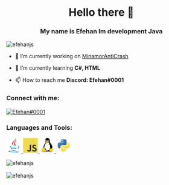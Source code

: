 <h1 align="center">Hello there 👋 </h1>
<h3 align="center">My name is Efehan Im development Java</h3>

<p align="left"> <img src="https://komarev.com/ghpvc/?username=efehanjs&label=Profile%20views&color=0e75b6&style=flat" alt="efehanjs" /> </p>

- 🔭 I’m currently working on [MinamorAntiCrash](https://github.com/Efehanjs/MinamorAntiCrash)

- 🌱 I’m currently learning **C#, HTML**

- 📫 How to reach me **Discord: Efehan#0001**

<h3 align="left">Connect with me:</h3>
<p align="left">
<a href="https://discord.gg/Efehan#0001" target="blank"><img align="center" src="https://raw.githubusercontent.com/rahuldkjain/github-profile-readme-generator/master/src/images/icons/Social/discord.svg" alt="Efehan#0001" height="30" width="40" /></a>
</p>

<h3 align="left">Languages and Tools:</h3>
<p align="left"> <a href="https://www.java.com" target="_blank" rel="noreferrer"> <img src="https://raw.githubusercontent.com/devicons/devicon/master/icons/java/java-original.svg" alt="java" width="40" height="40"/> </a> <a href="https://developer.mozilla.org/en-US/docs/Web/JavaScript" target="_blank" rel="noreferrer"> <img src="https://raw.githubusercontent.com/devicons/devicon/master/icons/javascript/javascript-original.svg" alt="javascript" width="40" height="40"/> </a> <a href="https://www.linux.org/" target="_blank" rel="noreferrer"> <img src="https://raw.githubusercontent.com/devicons/devicon/master/icons/linux/linux-original.svg" alt="linux" width="40" height="40"/> </a> <a href="https://www.python.org" target="_blank" rel="noreferrer"> <img src="https://raw.githubusercontent.com/devicons/devicon/master/icons/python/python-original.svg" alt="python" width="40" height="40"/> </a> </p>

<p><img align="center" src="https://github-readme-stats.vercel.app/api/top-langs?username=efehanjs&show_icons=true&locale=en&layout=compact" alt="efehanjs" /></p>

<p><img align="center" src="https://github-readme-streak-stats.herokuapp.com/?user=efehanjs&" alt="efehanjs" /></p>
